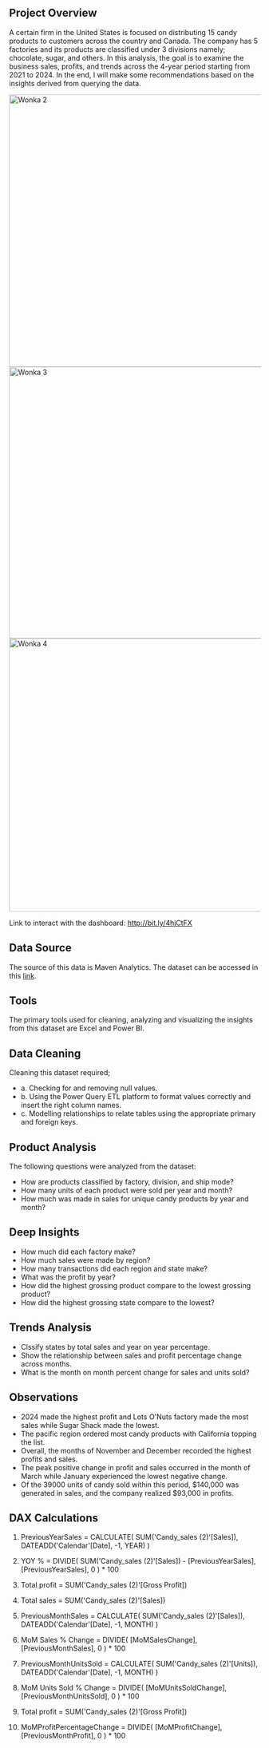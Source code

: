 ## Project Overview
A certain firm in the United States is focused on distributing 15 candy products to customers across the country and Canada. The company has 5 factories and its products are classified under 3 divisions namely; chocolate, sugar, and others. In this analysis, the goal is to examine the business sales, profits, and trends across the 4-year period starting from 2021 to 2024. In the end, I will make some recommendations based on the insights derived from querying the data.

<img width="546" alt="Wonka 2" src="https://github.com/user-attachments/assets/a77891be-3e01-4f71-afe4-30be6a38039f" />
<img width="544" alt="Wonka 3" src="https://github.com/user-attachments/assets/e13e6cff-a0fd-4a9e-bc47-faa15a7d18e4" />
<img width="548" alt="Wonka 4" src="https://github.com/user-attachments/assets/d627bdbe-468d-4789-beee-ba47d70c2318" />

Link to interact with the dashboard: http://bit.ly/4hjCtFX

## Data Source
The source of this data is Maven Analytics. The dataset can be accessed in this [link](https://mavenanalytics.io/data-playground?order=date_added%2Cdesc&search=us%20candy).

## Tools
The primary tools used for cleaning, analyzing and visualizing the insights from this dataset are Excel and Power BI.

## Data Cleaning
Cleaning this dataset required;
 + a. Checking for and removing null values.
 + b. Using the Power Query ETL platform to format values correctly and insert the right column names.
 + c. Modelling relationships to relate tables using the appropriate primary and foreign keys.

## Product Analysis
The following questions were analyzed from the dataset:
+ How are products classified by factory, division, and ship mode?
+ How many units of each product were sold per year and month?
+ How much was made in sales for unique candy products by year and month?

## Deep Insights
+ How much did each factory make?
+ How much sales were made by region?
+ How many transactions did each region and state make?
+ What was the profit by year?
+ How did the highest grossing product compare to the lowest grossing product?
+ How did the highest grossing state compare to the lowest?

## Trends Analysis
+ Clssify states by total sales and year on year percentage.
+ Show the relationship between sales and profit percentage change across months.
+ What is the month on month percent change for sales and units sold?
  
## Observations
+ 2024 made the highest profit and Lots O'Nuts factory made the most sales while Sugar Shack made the lowest.
+ The pacific region ordered most candy products with California topping the list.
+ Overall, the months of November and December recorded the highest profits and sales.
+ The peak positive change in profit and sales occurred in the month of March while January experienced the lowest negative change.
+ Of the 39000 units of candy sold within this period, $140,000 was generated in sales, and the company realized $93,000 in profits.

## DAX Calculations
1. PreviousYearSales = 
CALCULATE(
    SUM('Candy_sales (2)'[Sales]),
    DATEADD('Calendar'[Date], -1, YEAR)
)

2. YOY % = 
DIVIDE(
    SUM('Candy_sales (2)'[Sales]) - [PreviousYearSales],
    [PreviousYearSales],
    0
) * 100

3. Total profit = SUM('Candy_sales (2)'[Gross Profit])

4. Total sales = SUM('Candy_sales (2)'[Sales])

5. PreviousMonthSales = 
CALCULATE(
    SUM('Candy_sales (2)'[Sales]),
    DATEADD('Calendar'[Date], -1, MONTH)
)

6. MoM Sales % Change = 
DIVIDE(
    [MoMSalesChange], 
    [PreviousMonthSales], 
    0
) * 100

7. PreviousMonthUnitsSold = 
CALCULATE(
    SUM('Candy_sales (2)'[Units]),
    DATEADD('Calendar'[Date], -1, MONTH)
)

8. MoM Units Sold % Change = 
DIVIDE(
    [MoMUnitsSoldChange], 
    [PreviousMonthUnitsSold], 
    0
) * 100

9. Total profit = SUM('Candy_sales (2)'[Gross Profit])

10. MoMProfitPercentageChange = 
DIVIDE(
    [MoMProfitChange], 
    [PreviousMonthProfit], 
    0
) * 100
